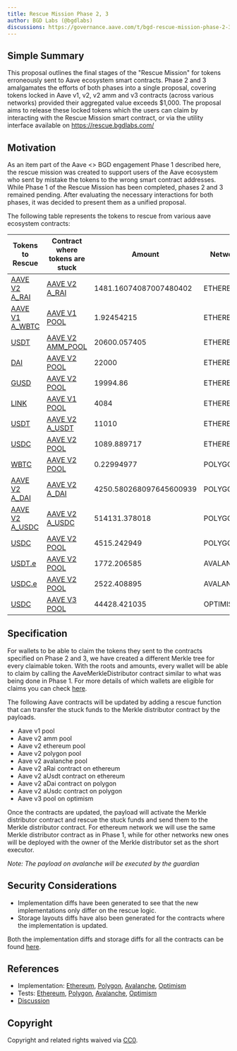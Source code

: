 ```yaml
---
title: Rescue Mission Phase 2, 3
author: BGD Labs (@bgdlabs)
discussions: https://governance.aave.com/t/bgd-rescue-mission-phase-2-3/14309
---
```


## Simple Summary

This proposal outlines the final stages of the "Rescue Mission" for tokens erroneously sent to Aave ecosystem smart contracts. Phase 2 and 3 amalgamates the efforts of both phases into a single proposal, covering tokens locked in Aave v1, v2, v2 amm and v3 contracts (across various networks) provided their aggregated value exceeds $1,000. The proposal aims to release these locked tokens which the users can claim by interacting with the Rescue Mission smart contract, or via the utility interface available on https://rescue.bgdlabs.com/

## Motivation

As an item part of the Aave <> BGD engagement Phase 1 described here, the rescue mission was created to support users of the Aave ecosystem who sent by mistake the tokens to the wrong smart contract addresses. While Phase 1 of the Rescue Mission has been completed, phases 2 and 3 remained pending. After evaluating the necessary interactions for both phases, it was decided to present them as a unified proposal.

The following table represents the tokens to rescue from various aave ecosystem contracts:

| Tokens to Rescue                                                                             | Contract where tokens are stuck                                                                    | Amount                  | Network   |
| -------------------------------------------------------------------------------------------- | -------------------------------------------------------------------------------------------------- | ----------------------- | --------- |
| [AAVE V2 A_RAI](https://etherscan.io/address/0xc9BC48c72154ef3e5425641a3c747242112a46AF)     | [AAVE V2 A_RAI](https://etherscan.io/address/0xc9BC48c72154ef3e5425641a3c747242112a46AF)           | 1481.16074087007480402  | ETHEREUM  |
| [AAVE V1 A_WBTC](https://etherscan.io/address/0xFC4B8ED459e00e5400be803A9BB3954234FD50e3)    | [AAVE V1 POOL](https://etherscan.io/address/0x398eC7346DcD622eDc5ae82352F02bE94C62d119)            | 1.92454215              | ETHEREUM  |
| [USDT](https://etherscan.io/address/0xdac17f958d2ee523a2206206994597c13d831ec7)              | [AAVE V2 AMM_POOL](https://etherscan.io/address/0x7937D4799803FbBe595ed57278Bc4cA21f3bFfCB)        | 20600.057405            | ETHEREUM  |
| [DAI](https://etherscan.io/address/0x6b175474e89094c44da98b954eedeac495271d0f)               | [AAVE V2 POOL](https://etherscan.io/address/0x7d2768dE32b0b80b7a3454c06BdAc94A69DDc7A9)            | 22000                   | ETHEREUM  |
| [GUSD](https://etherscan.io/address/0x056fd409e1d7a124bd7017459dfea2f387b6d5cd)              | [AAVE V2 POOL](https://etherscan.io/address/0x7d2768dE32b0b80b7a3454c06BdAc94A69DDc7A9)            | 19994.86                | ETHEREUM  |
| [LINK](https://etherscan.io/address/0x514910771af9ca656af840dff83e8264ecf986ca)              | [AAVE V1 POOL](https://etherscan.io/address/0x398eC7346DcD622eDc5ae82352F02bE94C62d119)            | 4084                    | ETHEREUM  |
| [USDT](https://etherscan.io/address/0xdac17f958d2ee523a2206206994597c13d831ec7)              | [AAVE V2 A_USDT](https://etherscan.io/address/0x3Ed3B47Dd13EC9a98b44e6204A523E766B225811)          | 11010                   | ETHEREUM  |
| [USDC](https://etherscan.io/address/0xa0b86991c6218b36c1d19d4a2e9eb0ce3606eb48)              | [AAVE V2 POOL](https://etherscan.io/address/0x7d2768dE32b0b80b7a3454c06BdAc94A69DDc7A9)            | 1089.889717             | ETHEREUM  |
| [WBTC](https://polygonscan.com/address/0x1bfd67037b42cf73acf2047067bd4f2c47d9bfd6)           | [AAVE V2 POOL](https://polygonscan.com/address/0x8dFf5E27EA6b7AC08EbFdf9eB090F32ee9a30fcf)         | 0.22994977              | POLYGON   |
| [AAVE V2 A_DAI](https://polygonscan.com/address/0x27F8D03b3a2196956ED754baDc28D73be8830A6e)  | [AAVE V2 A_DAI](https://polygonscan.com/address/0x27F8D03b3a2196956ED754baDc28D73be8830A6e)        | 4250.580268097645600939 | POLYGON   |
| [AAVE V2 A_USDC](https://polygonscan.com/address/0x1a13F4Ca1d028320A707D99520AbFefca3998b7F) | [AAVE V2 A_USDC](https://polygonscan.com/address/0x1a13F4Ca1d028320A707D99520AbFefca3998b7F)       | 514131.378018           | POLYGON   |
| [USDC](https://polygonscan.com/address/0x2791bca1f2de4661ed88a30c99a7a9449aa84174)           | [AAVE V2 POOL](https://polygonscan.com/address/0x8dFf5E27EA6b7AC08EbFdf9eB090F32ee9a30fcf)         | 4515.242949             | POLYGON   |
| [USDT.e](https://snowtrace.io/address/0xc7198437980c041c805a1edcba50c1ce5db95118)            | [AAVE V2 POOL](https://snowtrace.io/address/0x4F01AeD16D97E3aB5ab2B501154DC9bb0F1A5A2C)            | 1772.206585             | AVALANCHE |
| [USDC.e](https://snowtrace.io/address/0xa7d7079b0fead91f3e65f86e8915cb59c1a4c664)            | [AAVE V2 POOL](https://snowtrace.io/address/0x4F01AeD16D97E3aB5ab2B501154DC9bb0F1A5A2C)            | 2522.408895             | AVALANCHE |
| [USDC](https://optimistic.etherscan.io/address/0x7f5c764cbc14f9669b88837ca1490cca17c31607)   | [AAVE V3 POOL](https://optimistic.etherscan.io/address/0x794a61358D6845594F94dc1DB02A252b5b4814aD) | 44428.421035            | OPTIMISM  |

## Specification

For wallets to be able to claim the tokens they sent to the contracts specified on Phase 2 and 3, we have created a different Merkle tree for every claimable token. With the roots and amounts, every wallet will be able to claim by calling the AaveMerkleDistributor contract similar to what was being done in Phase 1. For more details of which wallets are eligible for claims you can check [here](https://github.com/bgd-labs/rescue-mission-phase-2-3/blob/main/js-scripts/maps/usersAmounts.json).

The following Aave contracts will be updated by adding a rescue function that can transfer the stuck funds to the Merkle distributor contract by the payloads.

- Aave v1 pool
- Aave v2 amm pool
- Aave v2 ethereum pool
- Aave v2 polygon pool
- Aave v2 avalanche pool
- Aave v2 aRai contract on ethereum
- Aave v2 aUsdt contract on ethereum
- Aave v2 aDai contract on polygon
- Aave v2 aUsdc contract on polygon
- Aave v3 pool on optimism

Once the contracts are updated, the payload will activate the Merkle distributor contract and rescue the stuck funds and send them to the Merkle distributor contract. For ethereum network we will use the same Merkle distributor contract as in Phase 1, while for other networks new ones will be deployed with the owner of the Merkle distributor set as the short executor.

_Note: The payload on avalanche will be executed by the guardian_

## Security Considerations

- Implementation diffs have been generated to see that the new implementations only differ on the rescue logic.
- Storage layouts diffs have also been generated for the contracts where the implementation is updated.

Both the implementation diffs and storage diffs for all the contracts can be found [here](https://github.com/bgd-labs/rescue-mission-phase-2-3/tree/main/diffs).

## References

- Implementation: [Ethereum](https://github.com/bgd-labs/rescue-mission-phase-2-3/blob/main/src/contracts/EthRescueMissionPayload.sol), [Polygon](https://github.com/bgd-labs/rescue-mission-phase-2-3/blob/main/src/contracts/PolRescueMissionPayload.sol), [Avalanche](https://github.com/bgd-labs/rescue-mission-phase-2-3/blob/main/src/contracts/AvaRescueMissionPayload.sol), [Optimism](https://github.com/bgd-labs/rescue-mission-phase-2-3/blob/main/src/contracts/OptRescueMissionPayload.sol)
- Tests: [Ethereum](https://github.com/bgd-labs/rescue-mission-phase-2-3/blob/main/tests/EthRescueMissionPayload.t.sol), [Polygon](https://github.com/bgd-labs/rescue-mission-phase-2-3/blob/main/tests/PolRescueMissionPayload.t.sol), [Avalanche](https://github.com/bgd-labs/rescue-mission-phase-2-3/blob/main/tests/AvaRescueMissionPayload.t.sol), [Optimism](https://github.com/bgd-labs/rescue-mission-phase-2-3/blob/main/tests/OptRescueMissionPayload.t.sol)
- [Discussion](https://governance.aave.com/t/bgd-rescue-mission-phase-2-3/14309)

## Copyright

Copyright and related rights waived via [CC0](https://creativecommons.org/publicdomain/zero/1.0/).
